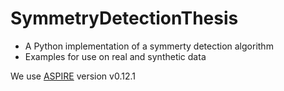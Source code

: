 # SymmetryDetectionThesis
- A Python implementation of a symmerty detection algorithm
- Examples for use on real and synthetic data


We use [ASPIRE](https://spr.math.princeton.edu/) version v0.12.1

